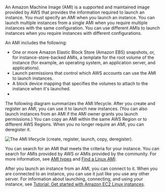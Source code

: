 An Amazon Machine Image (AMI) is a supported and maintained image provided by AWS that provides the information required to launch an instance. You must specify an AMI when you launch an instance. You can launch multiple instances from a single AMI when you require multiple instances with the same configuration. You can use different AMIs to launch instances when you require instances with different configurations.

An AMI includes the following:
- One or more Amazon Elastic Block Store (Amazon EBS) snapshots, or, for instance-store-backed AMIs, a template for the root volume of the instance (for example, an operating system, an application server, and applications).
- Launch permissions that control which AWS accounts can use the AMI to launch instances.
- A block device mapping that specifies the volumes to attach to the instance when it's launched.
- 
The following diagram summarizes the AMI lifecycle. After you create and register an AMI, you can use it to launch new instances. (You can also launch instances from an AMI if the AMI owner grants you launch permissions.) You can copy an AMI within the same AWS Region or to different AWS Regions. When you no longer require an AMI, you can deregister it.

![The AMI lifecycle (create, register, launch, copy, deregister).](https://docs.aws.amazon.com/images/AWSEC2/latest/UserGuide/images/ami_lifecycle.png)

You can search for an AMI that meets the criteria for your instance. You can search for AMIs provided by AWS or AMIs provided by the community. For more information, see [AMI types](https://docs.aws.amazon.com/AWSEC2/latest/UserGuide/ComponentsAMIs.html) and [Find a Linux AMI](https://docs.aws.amazon.com/AWSEC2/latest/UserGuide/finding-an-ami.html).

After you launch an instance from an AMI, you can connect to it. When you are connected to an instance, you can use it just like you use any other server. For information about launching, connecting, and using your instance, see [Tutorial: Get started with Amazon EC2 Linux instances](https://docs.aws.amazon.com/AWSEC2/latest/UserGuide/EC2_GetStarted.html).